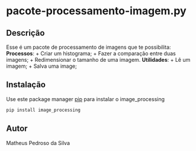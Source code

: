 # pacote-processamento-imagem.py

## Descrição
Esse é um pacote de processamento de imagens que te possibilita:
    **Processos**:
        + Criar um histograma;
        + Fazer a comparação entre duas imagens;
        + Redimensionar o tamanho de uma imagem.
    **Utilidades**:
        + Lê um imagem;
        + Salva uma image;
## Instalação
Use este package manager [pip](https://pip.pyna.io/en/stable/) para instalar o image_processing

```bash
pip install image_processing
```

## Autor
Matheus Pedroso da Silva